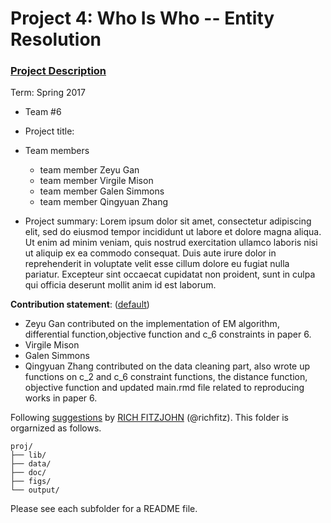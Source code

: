 # Project 4: Who Is Who -- Entity Resolution

### [Project Description](doc/project4_desc.md)

Term: Spring 2017

+ Team #6
+ Project title: 
+ Team members
	+ team member Zeyu Gan
	+ team member Virgile Mison
	+ team member Galen Simmons
	+ team member Qingyuan Zhang

+ Project summary: Lorem ipsum dolor sit amet, consectetur adipiscing elit, sed do eiusmod tempor incididunt ut labore et dolore magna aliqua. Ut enim ad minim veniam, quis nostrud exercitation ullamco laboris nisi ut aliquip ex ea commodo consequat. Duis aute irure dolor in reprehenderit in voluptate velit esse cillum dolore eu fugiat nulla pariatur. Excepteur sint occaecat cupidatat non proident, sunt in culpa qui officia deserunt mollit anim id est laborum.
	
**Contribution statement**: ([default](doc/a_note_on_contributions.md)) 

+ Zeyu Gan contributed on the implementation of EM algorithm, differential function,objective function and c_6 constraints in paper 6.
+ Virgile Mison
+ Galen Simmons
+ Qingyuan Zhang contributed on the data cleaning part, also wrote up functions on c_2 and c_6 constraint functions, the distance function, objective function and updated main.rmd file related to reproducing works in paper 6. 

Following [suggestions](http://nicercode.github.io/blog/2013-04-05-projects/) by [RICH FITZJOHN](http://nicercode.github.io/about/#Team) (@richfitz). This folder is orgarnized as follows.

```
proj/
├── lib/
├── data/
├── doc/
├── figs/
└── output/
```

Please see each subfolder for a README file.
